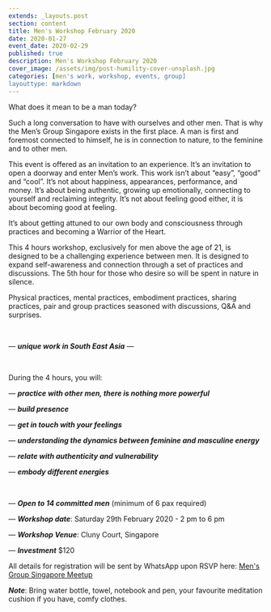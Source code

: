 ```yaml
---
extends: _layouts.post
section: content
title: Men's Workshop February 2020
date: 2020-01-27
event_date: 2020-02-29
published: true
description: Men's Workshop February 2020
cover_image: /assets/img/post-humility-cover-unsplash.jpg
categories: [men's work, workshop, events, group]
layouttype: markdown
---
```



What does it mean to be a man today?

Such a long conversation to have with ourselves and other men. That is why the Men’s Group Singapore exists in the first place.
A man is first and foremost connected to himself, he is in connection to nature, to the feminine and to other men.

This event is offered as an invitation to an experience. It’s an invitation to open a doorway and enter Men’s work. This work isn’t about “easy”, “good” and “cool”. It’s not about happiness, appearances, performance, and money.
It’s about being authentic, growing up emotionally, connecting to yourself and reclaiming integrity.
It’s not about feeling good either, it is about becoming good at feeling.

It’s about getting attuned to our own body and consciousness through practices and becoming a Warrior of the Heart.

This 4 hours workshop, exclusively for men above the age of 21, is designed to be a challenging experience between men. It is designed to expand self-awareness and connection through a set of practices and discussions. The 5th hour for those who desire so will be spent in nature in silence.

Physical practices, mental practices, embodiment practices, sharing practices, pair and group practices seasoned with discussions, Q&A and surprises.


&nbsp;

— _**unique work in South East Asia**_ —

&nbsp;

During the 4 hours, you will:


— _**practice with other men, there is nothing more powerful**_

— _**build presence**_

— _**get in touch with your feelings**_

— _**understanding the dynamics between feminine and masculine energy**_

— _**relate with authenticity and vulnerability**_

— _**embody different energies**_


&nbsp;



— _**Open to 14 committed men**_ (minimum of 6 pax required)

— _**Workshop date**_: Saturday 29th February 2020 - 2 pm to 6 pm

— _**Workshop Venue**_: Cluny Court, Singapore

— _**Investment**_ $120


All details for registration will be sent by WhatsApp upon RSVP here: <a href="https://www.meetup.com/The-Mens-Group-Singapore/events/268234224/" class="uppercase font-semibold tracking-wide mb-2" target="_blank">Men's Group Singapore Meetup</a>



_**Note**_:
Bring water bottle, towel, notebook and pen, your favourite meditation cushion if you have, comfy clothes.
